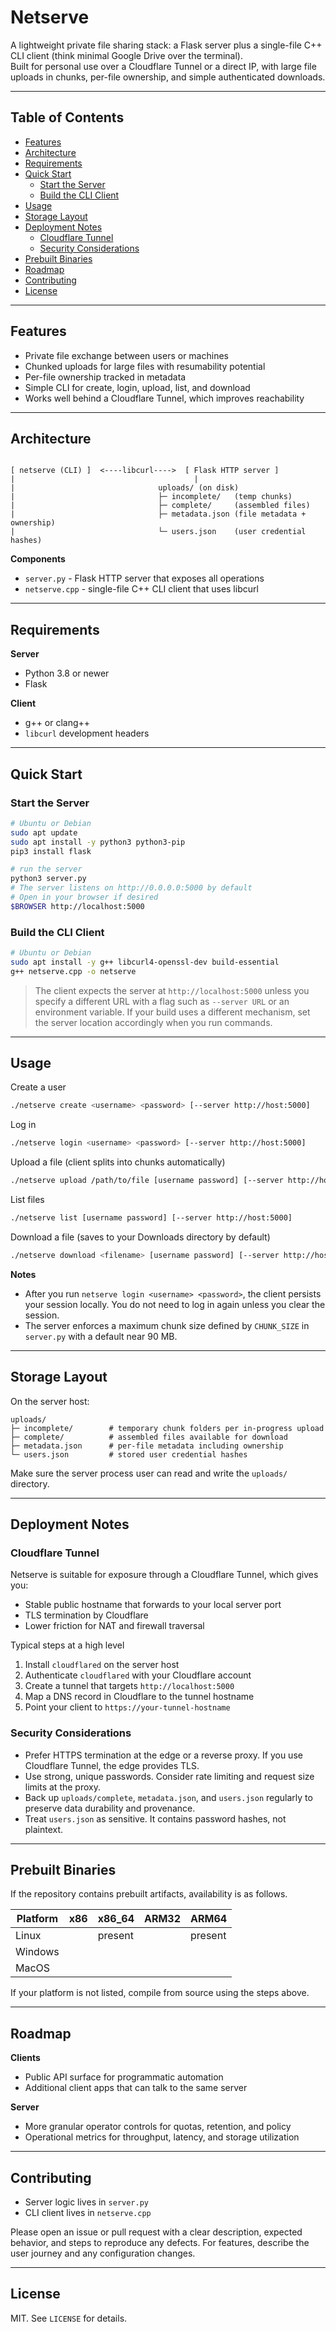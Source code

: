 # Netserve

A lightweight private file sharing stack: a Flask server plus a single-file C++ CLI client (think minimal Google Drive over the terminal).  
Built for personal use over a Cloudflare Tunnel or a direct IP, with large file uploads in chunks, per-file ownership, and simple authenticated downloads.

---

## Table of Contents
- [Features](#features)
- [Architecture](#architecture)
- [Requirements](#requirements)
- [Quick Start](#quick-start)
  - [Start the Server](#start-the-server)
  - [Build the CLI Client](#build-the-cli-client)
- [Usage](#usage)
- [Storage Layout](#storage-layout)
- [Deployment Notes](#deployment-notes)
  - [Cloudflare Tunnel](#cloudflare-tunnel)
  - [Security Considerations](#security-considerations)
- [Prebuilt Binaries](#prebuilt-binaries)
- [Roadmap](#roadmap)
- [Contributing](#contributing)
- [License](#license)

---

## Features
- Private file exchange between users or machines
- Chunked uploads for large files with resumability potential
- Per-file ownership tracked in metadata
- Simple CLI for create, login, upload, list, and download
- Works well behind a Cloudflare Tunnel, which improves reachability

---

## Architecture
```

[ netserve (CLI) ]  <----libcurl---->  [ Flask HTTP server ]
|                                        |
|                                uploads/ (on disk)
|                                ├─ incomplete/   (temp chunks)
|                                ├─ complete/     (assembled files)
|                                ├─ metadata.json (file metadata + ownership)
|                                └─ users.json    (user credential hashes)

````

**Components**
- `server.py` - Flask HTTP server that exposes all operations
- `netserve.cpp` - single-file C++ CLI client that uses libcurl

---

## Requirements
**Server**
- Python 3.8 or newer
- Flask

**Client**
- g++ or clang++
- `libcurl` development headers

---

## Quick Start

### Start the Server
```bash
# Ubuntu or Debian
sudo apt update
sudo apt install -y python3 python3-pip
pip3 install flask

# run the server
python3 server.py
# The server listens on http://0.0.0.0:5000 by default
# Open in your browser if desired
$BROWSER http://localhost:5000
````

### Build the CLI Client

```bash
# Ubuntu or Debian
sudo apt install -y g++ libcurl4-openssl-dev build-essential
g++ netserve.cpp -o netserve
```

> The client expects the server at `http://localhost:5000` unless you specify a different URL with a flag such as `--server URL` or an environment variable. If your build uses a different mechanism, set the server location accordingly when you run commands.

---

## Usage

Create a user

```bash
./netserve create <username> <password> [--server http://host:5000]
```

Log in

```bash
./netserve login <username> <password> [--server http://host:5000]
```

Upload a file
(client splits into chunks automatically)

```bash
./netserve upload /path/to/file [username password] [--server http://host:5000]
```

List files

```bash
./netserve list [username password] [--server http://host:5000]
```

Download a file
(saves to your Downloads directory by default)

```bash
./netserve download <filename> [username password] [--server http://host:5000]
```

**Notes**

* After you run `netserve login <username> <password>`, the client persists your session locally. You do not need to log in again unless you clear the session.
* The server enforces a maximum chunk size defined by `CHUNK_SIZE` in `server.py` with a default near 90 MB.

---

## Storage Layout

On the server host:

```
uploads/
├─ incomplete/        # temporary chunk folders per in-progress upload
├─ complete/          # assembled files available for download
├─ metadata.json      # per-file metadata including ownership
└─ users.json         # stored user credential hashes
```

Make sure the server process user can read and write the `uploads/` directory.

---

## Deployment Notes

### Cloudflare Tunnel

Netserve is suitable for exposure through a Cloudflare Tunnel, which gives you:

* Stable public hostname that forwards to your local server port
* TLS termination by Cloudflare
* Lower friction for NAT and firewall traversal

Typical steps at a high level

1. Install `cloudflared` on the server host
2. Authenticate `cloudflared` with your Cloudflare account
3. Create a tunnel that targets `http://localhost:5000`
4. Map a DNS record in Cloudflare to the tunnel hostname
5. Point your client to `https://your-tunnel-hostname`

### Security Considerations

* Prefer HTTPS termination at the edge or a reverse proxy. If you use Cloudflare Tunnel, the edge provides TLS.
* Use strong, unique passwords. Consider rate limiting and request size limits at the proxy.
* Back up `uploads/complete`, `metadata.json`, and `users.json` regularly to preserve data durability and provenance.
* Treat `users.json` as sensitive. It contains password hashes, not plaintext.

---

## Prebuilt Binaries

If the repository contains prebuilt artifacts, availability is as follows.

| Platform | x86     | x86_64  | ARM32   | ARM64   |
| -------- | ------- | ------- | ------- | ------- |
| Linux    |         | present |         | present |
| Windows  |         |         |         |         |
| MacOS    |         |         |         |         |

If your platform is not listed, compile from source using the steps above.

---

## Roadmap

**Clients**

* Public API surface for programmatic automation
* Additional client apps that can talk to the same server

**Server**

* More granular operator controls for quotas, retention, and policy
* Operational metrics for throughput, latency, and storage utilization

---

## Contributing

* Server logic lives in `server.py`
* CLI client lives in `netserve.cpp`

Please open an issue or pull request with a clear description, expected behavior, and steps to reproduce any defects. For features, describe the user journey and any configuration changes.

---

## License

MIT. See `LICENSE` for details.
